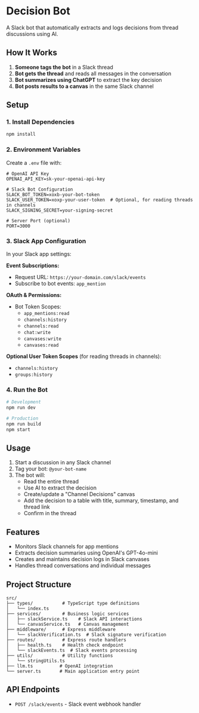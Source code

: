 # Decision Bot

A Slack bot that automatically extracts and logs decisions from thread discussions using AI.

## How It Works

1. **Someone tags the bot** in a Slack thread
2. **Bot gets the thread** and reads all messages in the conversation
3. **Bot summarizes using ChatGPT** to extract the key decision
4. **Bot posts results to a canvas** in the same Slack channel

## Setup

### 1. Install Dependencies

```bash
npm install
```

### 2. Environment Variables

Create a `.env` file with:

```env
# OpenAI API Key
OPENAI_API_KEY=sk-your-openai-api-key

# Slack Bot Configuration
SLACK_BOT_TOKEN=xoxb-your-bot-token
SLACK_USER_TOKEN=xoxp-your-user-token  # Optional, for reading threads in channels
SLACK_SIGNING_SECRET=your-signing-secret

# Server Port (optional)
PORT=3000
```

### 3. Slack App Configuration

In your Slack app settings:

**Event Subscriptions:**

- Request URL: `https://your-domain.com/slack/events`
- Subscribe to bot events: `app_mention`

**OAuth & Permissions:**

- Bot Token Scopes:
  - `app_mentions:read`
  - `channels:history`
  - `channels:read`
  - `chat:write`
  - `canvases:write`
  - `canvases:read`

**Optional User Token Scopes** (for reading threads in channels):

- `channels:history`
- `groups:history`

### 4. Run the Bot

```bash
# Development
npm run dev

# Production
npm run build
npm start
```

## Usage

1. Start a discussion in any Slack channel
2. Tag your bot: `@your-bot-name`
3. The bot will:
   - Read the entire thread
   - Use AI to extract the decision
   - Create/update a "Channel Decisions" canvas
   - Add the decision to a table with title, summary, timestamp, and thread link
   - Confirm in the thread

## Features

- Monitors Slack channels for app mentions
- Extracts decision summaries using OpenAI's GPT-4o-mini
- Creates and maintains decision logs in Slack canvases
- Handles thread conversations and individual messages

## Project Structure

```
src/
├── types/           # TypeScript type definitions
│   └── index.ts
├── services/        # Business logic services
│   ├── slackService.ts    # Slack API interactions
│   └── canvasService.ts   # Canvas management
├── middleware/      # Express middleware
│   └── slackVerification.ts  # Slack signature verification
├── routes/          # Express route handlers
│   ├── health.ts    # Health check endpoint
│   └── slackEvents.ts  # Slack events processing
├── utils/           # Utility functions
│   └── stringUtils.ts
├── llm.ts          # OpenAI integration
└── server.ts       # Main application entry point
```

## API Endpoints

- `POST /slack/events` - Slack event webhook handler
